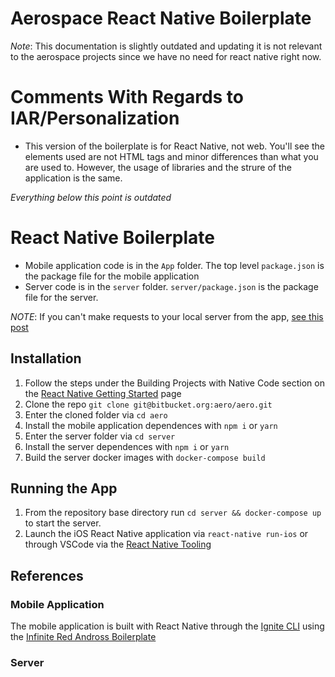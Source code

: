 # Aerospace React Native Boilerplate

_Note_: This documentation is slightly outdated and updating it is not relevant to the aerospace projects since we have no need for react native right now.

# Comments With Regards to IAR/Personalization

- This version of the boilerplate is for React Native, not web. You'll see the elements used are not HTML tags and minor differences than what you are used to. However, the usage of libraries and the strure of the application is the same.

_Everything below this point is outdated_

# React Native Boilerplate

- Mobile application code is in the `App` folder. The top level `package.json` is the package file for the mobile application
- Server code is in the `server` folder. `server/package.json` is the package file for the server.

_NOTE_: If you can't make requests to your local server from the app, [see this post](https://stackoverflow.com/questions/36289125/react-native-fetch-from-https-server-with-self-signed-certificate)

## Installation

1. Follow the steps under the Building Projects with Native Code section on the [React Native Getting Started](https://facebook.github.io/react-native/docs/getting-started.html) page
1. Clone the repo `git clone git@bitbucket.org:aero/aero.git`
1. Enter the cloned folder via `cd aero`
1. Install the mobile application dependences with `npm i` or `yarn`
1. Enter the server folder via `cd server`
1. Install the server dependences with `npm i` or `yarn`
1. Build the server docker images with `docker-compose build`

## Running the App

1. From the repository base directory run `cd server && docker-compose up` to start the server.
1. Launch the iOS React Native application via `react-native run-ios` or through VSCode via the [React Native Tooling](https://marketplace.visualstudio.com/items?itemName=vsmobile.vscode-react-native)

## References

### Mobile Application

The mobile application is built with React Native through the [Ignite CLI](https://github.com/infinitered/ignite) using the [Infinite Red Andross Boilerplate](https://github.com/infinitered/ignite-ir-boilerplate-andross)

### Server

